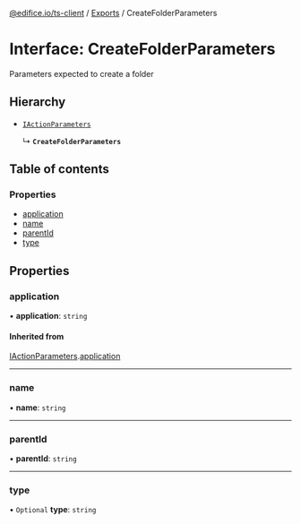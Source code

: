 [@edifice.io/ts-client](../README.md) / [Exports](../modules.md) / CreateFolderParameters

# Interface: CreateFolderParameters

Parameters expected to create a folder

## Hierarchy

- [`IActionParameters`](IActionParameters.md)

  ↳ **`CreateFolderParameters`**

## Table of contents

### Properties

- [application](CreateFolderParameters.md#application)
- [name](CreateFolderParameters.md#name)
- [parentId](CreateFolderParameters.md#parentid)
- [type](CreateFolderParameters.md#type)

## Properties

### application

• **application**: `string`

#### Inherited from

[IActionParameters](IActionParameters.md).[application](IActionParameters.md#application)

___

### name

• **name**: `string`

___

### parentId

• **parentId**: `string`

___

### type

• `Optional` **type**: `string`
